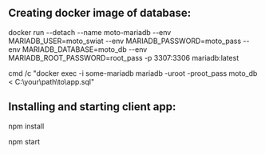 ## Creating docker image of database:

  docker run --detach --name moto-mariadb --env MARIADB_USER=moto_swiat --env MARIADB_PASSWORD=moto_pass --env MARIADB_DATABASE=moto_db --env MARIADB_ROOT_PASSWORD=root_pass -p 3307:3306  mariadb:latest
	
  cmd /c "docker exec -i some-mariadb mariadb -uroot -proot_pass moto_db < C:\your\path\to\app.sql"
	
## Installing and starting client app:

  npm install
	
  npm start

